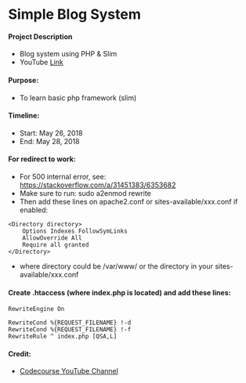 # Simple Blog System

#### Project Description
- Blog system using PHP & Slim
- YouTube [Link](https://www.youtube.com/watch?v=sRfYgco3xo4)

#### Purpose:
- To learn basic php framework (slim)

#### Timeline:
- Start: May 26, 2018
- End: May 28, 2018

#### For redirect to work:
- For 500 internal error, see: https://stackoverflow.com/a/31451383/6353682
- Make sure to run: sudo a2enmod rewrite
- Then add these lines on apache2.conf or sites-available/xxx.conf if enabled:

```
<Directory directory>
    Options Indexes FollowSymLinks
    AllowOverride All
    Require all granted
</Directory>
```
- where directory could be /var/www/ or the directory in your sites-available/xxx.conf

#### Create .htaccess (where index.php is located) and add these lines:

```
RewriteEngine On

RewriteCond %{REQUEST_FILENAME} !-d
RewriteCond %{REQUEST_FILENAME} !-f
RewriteRule ^ index.php [QSA,L]
```

#### Credit:
- [Codecourse YouTube Channel](https://www.youtube.com/user/phpacademy/about)
